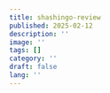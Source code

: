 ```yaml
---
title: shashingo-review
published: 2025-02-12
description: ''
image: ''
tags: []
category: ''
draft: false 
lang: ''
---
```


